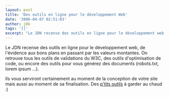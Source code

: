 ```yaml
---
layout: post
title: 'Des outils en ligne pour le développement Web'
date: '2006-04-07 02:51:03'
author: j0k
tags: '[]'
excerpt: "Le JDN recense des outils en ligne pour le développement web, de l'évidence aux bons plans en passant par les valeurs montantes.     \nOn retrouve tous les outils de validations du W3C, des outils d'optimisation de code, ou encore des outils pour vous générez des documents (robots.txt, lorem ipsum ...).  \n  \nIls vous serviront certainement au moment      …"
---
```


Le JDN recense des outils en ligne pour le développement web, de l'évidence aux bons plans en passant par les valeurs montantes.
On retrouve tous les outils de validations du W3C, des outils d'optimisation de code, ou encore des outils pour vous générez des documents (robots.txt, lorem ipsum ...).

Ils vous serviront certainement au moment de la conception de votre site mais aussi au moment de sa finalisation. Des [p'tits outils](http://developpeur.journaldunet.com/tutoriel/out/060329-developpement-web-15-outils-indispensables.shtml) à garder au chaud :)
